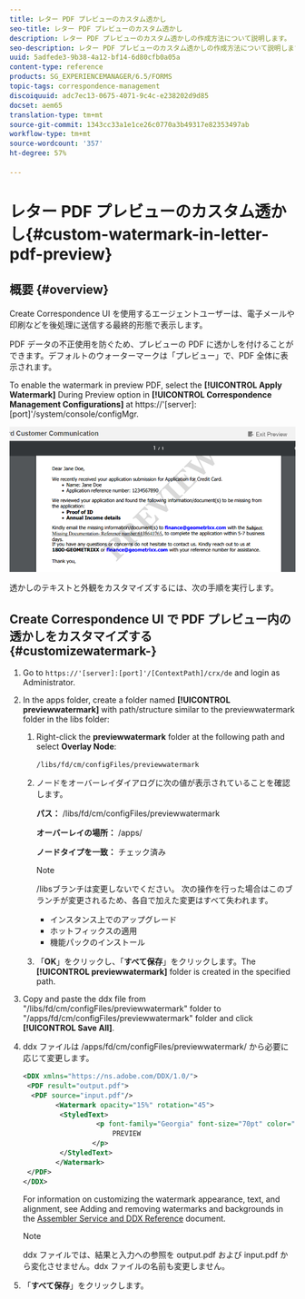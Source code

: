 ```yaml
---
title: レター PDF プレビューのカスタム透かし
seo-title: レター PDF プレビューのカスタム透かし
description: レター PDF プレビューのカスタム透かしの作成方法について説明します。
seo-description: レター PDF プレビューのカスタム透かしの作成方法について説明します。
uuid: 5adfede3-9b38-4a12-bf14-6d80cfb0a05a
content-type: reference
products: SG_EXPERIENCEMANAGER/6.5/FORMS
topic-tags: correspondence-management
discoiquuid: adc7ec13-0675-4071-9c4c-e238202d9d85
docset: aem65
translation-type: tm+mt
source-git-commit: 1343cc33a1e1ce26c0770a3b49317e82353497ab
workflow-type: tm+mt
source-wordcount: '357'
ht-degree: 57%

---
```



# レター PDF プレビューのカスタム透かし{#custom-watermark-in-letter-pdf-preview}

## 概要 {#overview}

Create Correspondence UI を使用するエージェントユーザーは、電子メールや印刷などを後処理に送信する最終的形態で表示します。

PDF データの不正使用を防ぐため、プレビューの PDF に透かしを付けることができます。デフォルトのウォーターマークは「プレビュー」で、PDF 全体に表示されます。

To enable the watermark in preview PDF, select the **[!UICONTROL Apply Watermark]** During Preview option in **[!UICONTROL Correspondence Management Configurations]** at https://&#39;[server]:[port]&#39;/system/console/configMgr.

![default-watermark](assets/default-watermark.png)

透かしのテキストと外観をカスタマイズするには、次の手順を実行します。

## Create Correspondence UI で PDF プレビュー内の透かしをカスタマイズする {#customizewatermark-}

1. Go to `https://'[server]:[port]'/[ContextPath]/crx/de` and login as Administrator.
1. In the apps folder, create a folder named **[!UICONTROL previewwatermark]** with path/structure similar to the previewwatermark folder in the libs folder:

   1. Right-click the **previewwatermark** folder at the following path and select **Overlay Node**:

      `/libs/fd/cm/configFiles/previewwatermark`

   1. ノードをオーバーレイダイアログに次の値が表示されていることを確認します。

      **パス：** /libs/fd/cm/configFiles/previewwatermark

      **オーバーレイの場所：** /apps/

      **ノードタイプを一致：** チェック済み

      >[!NOTE]
      >
      >/libsブランチは変更しないでください。 次の操作を行った場合はこのブランチが変更されるため、各自で加えた変更はすべて失われます。
      >
      >    
      >    
      >    * インスタンス上でのアップグレード
      >    * ホットフィックスの適用
      >    * 機能パックのインストール


   1. 「**OK**」をクリックし、「**すべて保存**」をクリックします。The **[!UICONTROL previewwatermark]** folder is created in the specified path.



1. Copy and paste the ddx file from &quot;/libs/fd/cm/configFiles/previewwatermark&quot; folder to &quot;/apps/fd/cm/configFiles/previewwatermark&quot; folder and click **[!UICONTROL Save All]**.
1. ddx ファイルは /apps/fd/cm/configFiles/previewwatermark/ から必要に応じて変更します。

   ```xml
   <DDX xmlns="https://ns.adobe.com/DDX/1.0/">
    <PDF result="output.pdf">
     <PDF source="input.pdf"/>
           <Watermark opacity="15%" rotation="45">
            <StyledText>
                     <p font-family="Georgia" font-size="70pt" color="black" font-weight="bold">
                         PREVIEW
                    </p>
            </StyledText>
           </Watermark>
    </PDF>
   </DDX>
   ```

   For information on customizing the watermark appearance, text, and alignment, see Adding and removing watermarks and backgrounds in the [Assembler Service and DDX Reference](https://help.adobe.com/en_US/livecycle/11.0/ddxRef.pdf) document.

   >[!NOTE]
   >
   >ddx ファイルでは、結果と入力への参照を output.pdf および input.pdf から変化させません。ddx ファイルの名前も変更しません。

1. 「**すべて保存**」をクリックします。

